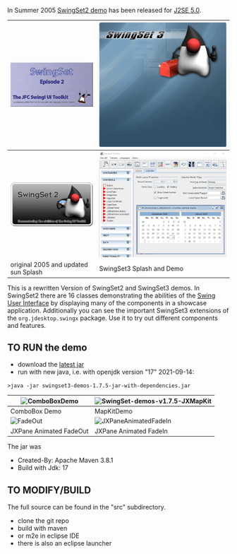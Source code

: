 In Summer 2005 [SwingSet2 demo](https://github.com/homebeaver/SwingSet2-demos/releases/tag/1.0.0) has been  released for [J2SE 5.0](https://en.wikipedia.org/wiki/Java_version_history#J2SE_5.0).


![SplashEpisode2](https://raw.githubusercontent.com/homebeaver/SwingSet2-demos/master/src/main/resources/swingset/images/SplashEpisode2.jpg) | <img src="src/main/resources/org/jdesktop/swingxset/resources/images/home_notext.png" width="300" />
------------------------------------- | --------------------------
![sun updated splash](https://raw.githubusercontent.com/homebeaver/SwingSet2-demos/master/src/main/resources/swingset/images/splash.png) | ![JXMonthView](src/main/resources/org/jdesktop/swingxset/resources/images/SwingSet-demos-v1.7.4-JXMonthView.PNG)
original 2005 and updated sun Splash  | SwingSet3 Splash and Demo

This is a rewritten Version of SwingSet2 and SwingSet3 demos. In SwingSet2 there are 16 classes demonstrating 
the abilities of the <a href="https://en.wikipedia.org/wiki/Swing_(Java)">Swing User Interface</a> 
by displaying many of the components in a showcase application. Additionally you can see the important SwingSet3 extensions of the `org.jdesktop.swingx` package.
Use it to try out different components and features.

## TO RUN the demo

- download the [latest jar](https://github.com/homebeaver/SwingSet3-demos/releases/)
- run with new java, i.e. with openjdk version "17" 2021-09-14:

```
>java -jar swingset3-demos-1.7.5-jar-with-dependencies.jar

```

![ComboBoxDemo](https://raw.githubusercontent.com/wiki/homebeaver/SwingSet/image/ComboBoxDemo.png) | ![SwingSet-demos-v1.7.5-JXMapKit](https://raw.githubusercontent.com/wiki/homebeaver/SwingSet/image/MapKitDemo.png)
------------------------------------- | -------------
ComboBox Demo                         | MapKitDemo
![FadeOut](https://raw.githubusercontent.com/wiki/homebeaver/SwingSet/image/JXPaneAnimatedFadeOut.PNG) | ![JXPaneAnimatedFadeIn](https://raw.githubusercontent.com/wiki/homebeaver/SwingSet/image/JXPaneAnimatedFadeIn.PNG)
JXPane Animated FadeOut               | JXPane Animated FadeIn

The jar was
- Created-By: Apache Maven 3.8.1
- Build with Jdk: 17

## TO MODIFY/BUILD
 
The full source can be found in the "src" subdirectory.

- clone the git repo
- build with maven
- or m2e in eclipse IDE
- there is also an eclipse launcher
